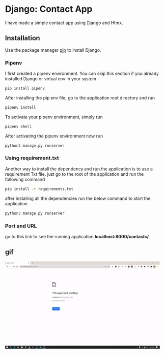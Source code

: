 # Django: Contact App

I have made a simple contact app using Django and Htmx. 

## Installation

Use the package manager [pip](https://pip.pypa.io/en/stable/) to install Django.

### Pipenv
I first created a pipenv environment. 
You can skip this section if you already installed Django or virtual env in your system
```bash
pip install pipenv
```
After installing the pip env file, go to the application root directory and run
```bash
pipenv install
```
To activate your pipenv environment, simply run 
```bash
pipenv shell
```
After activating the pipenv environment now run
```bash
python3 manage.py runserver
```
### Using requirement.txt

Another way to install the dependency and run the application is to use a requirement Txt file. just go to the root of the application and run the following command

```bash
pip install -r requirements.txt
```
after installing all the dependencies run the below command to start the application

```bash
python3 manage.py runserver
```
### Port and URL

go to this link to see the running application **localhost:8000/contacts/**

## gif
![Django contact app Demo](/demo/demo.gif)
